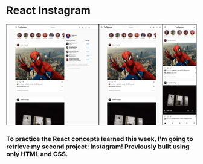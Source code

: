 # React Instagram

<img src="./public/images/example.png">

### To practice the React concepts learned this week, I'm going to retrieve my second project: Instagram! Previously built using only HTML and CSS.
